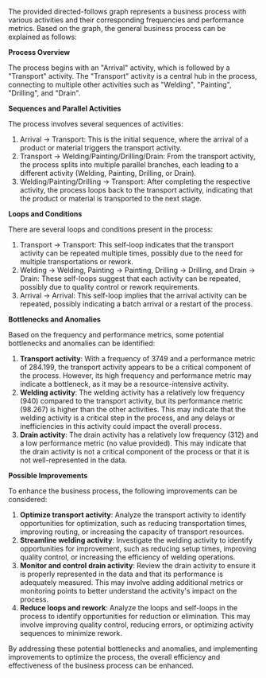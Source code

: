 The provided directed-follows graph represents a business process with various activities and their corresponding frequencies and performance metrics. Based on the graph, the general business process can be explained as follows:

**Process Overview**

The process begins with an "Arrival" activity, which is followed by a "Transport" activity. The "Transport" activity is a central hub in the process, connecting to multiple other activities such as "Welding", "Painting", "Drilling", and "Drain".

**Sequences and Parallel Activities**

The process involves several sequences of activities:

1. Arrival -> Transport: This is the initial sequence, where the arrival of a product or material triggers the transport activity.
2. Transport -> Welding/Painting/Drilling/Drain: From the transport activity, the process splits into multiple parallel branches, each leading to a different activity (Welding, Painting, Drilling, or Drain).
3. Welding/Painting/Drilling -> Transport: After completing the respective activity, the process loops back to the transport activity, indicating that the product or material is transported to the next stage.

**Loops and Conditions**

There are several loops and conditions present in the process:

1. Transport -> Transport: This self-loop indicates that the transport activity can be repeated multiple times, possibly due to the need for multiple transportations or rework.
2. Welding -> Welding, Painting -> Painting, Drilling -> Drilling, and Drain -> Drain: These self-loops suggest that each activity can be repeated, possibly due to quality control or rework requirements.
3. Arrival -> Arrival: This self-loop implies that the arrival activity can be repeated, possibly indicating a batch arrival or a restart of the process.

**Bottlenecks and Anomalies**

Based on the frequency and performance metrics, some potential bottlenecks and anomalies can be identified:

1. **Transport activity**: With a frequency of 3749 and a performance metric of 284.199, the transport activity appears to be a critical component of the process. However, its high frequency and performance metric may indicate a bottleneck, as it may be a resource-intensive activity.
2. **Welding activity**: The welding activity has a relatively low frequency (940) compared to the transport activity, but its performance metric (98.267) is higher than the other activities. This may indicate that the welding activity is a critical step in the process, and any delays or inefficiencies in this activity could impact the overall process.
3. **Drain activity**: The drain activity has a relatively low frequency (312) and a low performance metric (no value provided). This may indicate that the drain activity is not a critical component of the process or that it is not well-represented in the data.

**Possible Improvements**

To enhance the business process, the following improvements can be considered:

1. **Optimize transport activity**: Analyze the transport activity to identify opportunities for optimization, such as reducing transportation times, improving routing, or increasing the capacity of transport resources.
2. **Streamline welding activity**: Investigate the welding activity to identify opportunities for improvement, such as reducing setup times, improving quality control, or increasing the efficiency of welding operations.
3. **Monitor and control drain activity**: Review the drain activity to ensure it is properly represented in the data and that its performance is adequately measured. This may involve adding additional metrics or monitoring points to better understand the activity's impact on the process.
4. **Reduce loops and rework**: Analyze the loops and self-loops in the process to identify opportunities for reduction or elimination. This may involve improving quality control, reducing errors, or optimizing activity sequences to minimize rework.

By addressing these potential bottlenecks and anomalies, and implementing improvements to optimize the process, the overall efficiency and effectiveness of the business process can be enhanced.